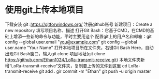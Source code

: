 # 使用git上传本地项目
下载安装 git :https://gitforwindows.org/
注册github账号 新建项目：Create a new repository 填写项目名称、描述
打开Git Bash：它基于CMD，在CMD的基础上增添一些新的命令与功能，平时主要用这个
配置git上的用户名和邮箱：git config --global user.email "you@example.com"   git config --global user.name "Your Name"
打开本地项目所在文件夹，右键Git Bash Here，自动出现Git Bash窗口，输入git clone 项目地址(git clone https://github.com/Ethan1024/LoRa-transmit-receive.git)
本地文件夹新增“LoRa-transmit-receive”文件夹，复制要上传的文件到这里
cd LoRa-transmit-receive
git add .
gir commit -m "Ethan"
git push -u origin master
